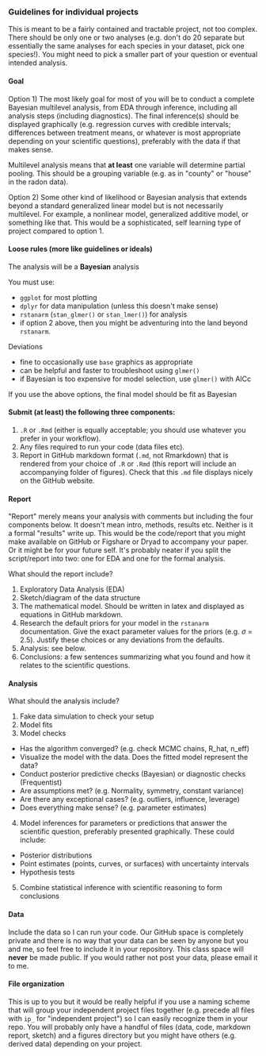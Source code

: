 ### Guidelines for individual projects
This is meant to be a fairly contained and tractable project, not too complex. There should be only one or two analyses (e.g. don't do 20 separate but essentially the same analyses for each species in your dataset, pick one species!). You might need to pick a smaller part of your question or eventual intended analysis.

#### Goal
Option 1) The most likely goal for most of you will be to conduct a complete Bayesian multilevel analysis, from EDA through inference, including all analysis steps (including diagnostics). The final inference(s) should be displayed graphically (e.g. regression curves with credible intervals; differences between treatment means, or whatever is most appropriate depending on your scientific questions), preferably with the data if that makes sense.

Multilevel analysis means that **at least** one variable will determine partial pooling. This should be a grouping variable (e.g. as in "county" or "house" in the radon data).

Option 2) Some other kind of likelihood or Bayesian analysis that extends beyond a standard generalized linear model but is not necessarily multilevel. For example, a nonlinear model, generalized additive model, or something like that. This would be a sophisticated, self learning type of project compared to option 1.

#### Loose rules (more like guidelines or ideals)
The analysis will be a **Bayesian** analysis

You must use:
* `ggplot` for most plotting
* `dplyr` for data manipulation (unless this doesn't make sense)
* `rstanarm` (`stan_glmer()` or `stan_lmer()`) for analysis
* if option 2 above, then you might be adventuring into the land beyond `rstanarm`.

Deviations
* fine to occasionally use `base` graphics as appropriate
* can be helpful and faster to troubleshoot using `glmer()`
* if Bayesian is too expensive for model selection, use `glmer()` with AICc

If you use the above options, the final model should be fit as Bayesian

#### Submit (at least) the following three components:
1. `.R` or `.Rmd` (either is equally acceptable; you should use whatever you prefer in your workflow).
2. Any files required to run your code (data files etc).
3. Report in GitHub markdown format (`.md`, not Rmarkdown) that is rendered from your choice of `.R` or `.Rmd` (this report will include an accompanying folder of figures). Check that this `.md` file displays nicely on the GitHub website.


#### Report
"Report" merely means your analysis with comments but including the four components below. It doesn't mean intro, methods, results etc. Neither is it a formal "results" write up. This would be the code/report that you might make available on GitHub or Figshare or Dryad to accompany your paper. Or it might be for your future self. It's probably neater if you split the script/report into two: one for EDA and one for the formal analysis.

What should the report include?
1. Exploratory Data Analysis (EDA)
2. Sketch/diagram of the data structure
3. The mathematical model. Should be written in latex and displayed as equations in GitHub markdown. 
4. Research the default priors for your model in the `rstanarm` documentation. Give the exact parameter values for the priors (e.g. $\sigma$ = 2.5). Justify these choices or any deviations from the defaults.
5. Analysis: see below.
6. Conclusions: a few sentences summarizing what you found and how it relates to the scientific questions.


#### Analysis
What should the analysis include?

1. Fake data simulation to check your setup
2. Model fits
3. Model checks
  * Has the algorithm converged? (e.g. check MCMC chains, R_hat, n_eff)
  * Visualize the model with the data. Does the fitted model represent the data?
  * Conduct posterior predictive checks (Bayesian) or diagnostic checks (Frequentist)
  * Are assumptions met? (e.g. Normality, symmetry, constant variance)
  * Are there any exceptional cases? (e.g. outliers, influence, leverage)
  * Does everything make sense? (e.g. parameter estimates)
4. Model inferences for parameters or predictions that answer the scientific question, preferably presented graphically. These could include:
  * Posterior distributions
  * Point estimates (points, curves, or surfaces) with uncertainty intervals
  * Hypothesis tests
5. Combine statistical inference with scientific reasoning to form conclusions

#### Data
Include the data so I can run your code. Our GitHub space is completely private and there is no way that your data can be seen by anyone but you and me, so feel free to include it in your repository. This class space will **never** be made public. If you would rather not post your data, please email it to me.

#### File organization
This is up to you but it would be really helpful if you use a naming scheme that will group your independent project files together (e.g. precede all files with `ip_` for "independent project") so I can easily recognize them in your repo. You will probably only have a handful of files (data, code, markdown report, sketch) and a figures directory but you might have others (e.g. derived data) depending on your project.
